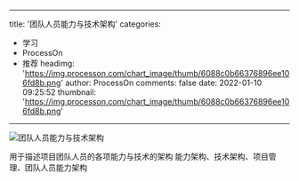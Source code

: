 
---
title: '团队人员能力与技术架构'
categories: 
 - 学习
 - ProcessOn
 - 推荐
headimg: 'https://img.processon.com/chart_image/thumb/6088c0b66376896ee106fd8b.png'
author: ProcessOn
comments: false
date: 2022-01-10 09:25:52
thumbnail: 'https://img.processon.com/chart_image/thumb/6088c0b66376896ee106fd8b.png'
---

<div>   
<img class="thumb" alt="团队人员能力与技术架构" src="https://img.processon.com/chart_image/thumb/6088c0b66376896ee106fd8b.png" referrerpolicy="no-referrer">
<p>用于描述项目团队人员的各项能力与技术的架构
能力架构、技术架构、项目管理、团队人员能力架构</p>  
</div>
            